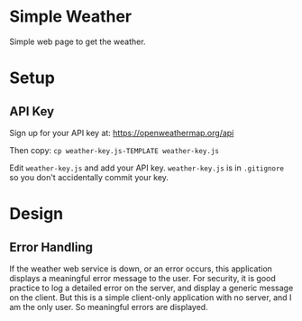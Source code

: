 # Simple Weather
Simple web page to get the weather.

# Setup
## API Key
Sign up for your API key at:
https://openweathermap.org/api

Then copy:
`cp weather-key.js-TEMPLATE weather-key.js`

Edit `weather-key.js` and add your API key.  `weather-key.js` is in `.gitignore` so you don't accidentally commit your key.


# Design
## Error Handling
If the weather web service is down, or an error occurs, this application displays a meaningful error message to the user.
For security, it is good practice to log a detailed error on the server, and display a generic message on the client.
But this is a simple client-only application with no server, and I am the only user.  So meaningful errors are displayed.


